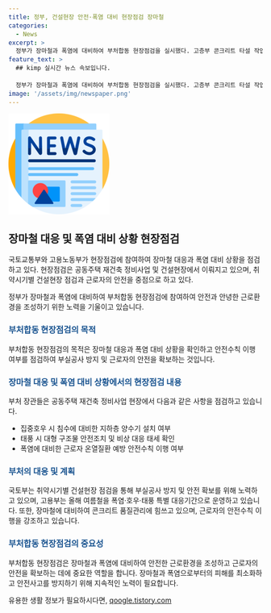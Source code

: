```yaml
---
title: 정부, 건설현장 안전·폭염 대비 현장점검 장마철
categories:
  - News
excerpt: >
  정부가 장마철과 폭염에 대비하여 부처합동 현장점검을 실시했다. 고층부 콘크리트 타설 작업과 공원 조성 작업을 점검하고, 잠재적 위험 상황에 즉각 대응하기 위한 안전조치 및 온열질환 예방 등을 확인했다. 국토부는 건설현장의 품질 및 안전 확보를 위해 취약시기별 점검에 힘쓰고 있으며, 고용부는 폭염·호우·태풍 대응기간을 운영하고 있다. 근로자의 안전을 위해 강우 시 콘크리트 타설을 지양하고, 사고 예방을 위해 효율적인 대처 및 비상 대응 훈련을 강조했다.
feature_text: >
  ## kimp 실시간 뉴스 속보입니다.

  정부가 장마철과 폭염에 대비하여 부처합동 현장점검을 실시했다. 고층부 콘크리트 타설 작업과 공원 조성 작업을 점검하고, 잠재적 위험 상황에 즉각 대응하기 위한 안전조치 및 온열질환 예방 등을 확인했다. 국토부는 건설현장의 품질 및 안전 확보를 위해 취약시기별 점검에 힘쓰고 있으며, 고용부는 폭염·호우·태풍 대응기간을 운영하고 있다. 근로자의 안전을 위해 강우 시 콘크리트 타설을 지양하고, 사고 예방을 위해 효율적인 대처 및 비상 대응 훈련을 강조했다.
image: '/assets/img/newspaper.png'
---
```


<p><img src="/assets/img/newspaper.png" alt="kimplant 속보" /></p>

<h2 data-ke-size="size26">장마철 대응 및 폭염 대비 상황 현장점검</h2>

<p>국토교통부와 고용노동부가 현장점검에 참여하여 장마철 대응과 폭염 대비 상황을 점검하고 있다. 현장점검은 공동주택 재건축 정비사업 및 건설현장에서 이뤄지고 있으며, 취약시기별 건설현장 점검과 근로자의 안전을 중점으로 하고 있다.</p>

<p data-ke-size="size16">정부가 장마철과 폭염에 대비하여 부처합동 현장점검에 참여하여 안전과 안녕한 근로환경을 조성하기 위한 노력을 기울이고 있습니다.</p>

<h3><b><span style="color: #1a5490;">부처합동 현장점검의 목적</span></b></h3>

<p>부처합동 현장점검의 목적은 장마철 대응과 폭염 대비 상황을 확인하고 안전수칙 이행 여부를 점검하여 부실공사 방지 및 근로자의 안전을 확보하는 것입니다.</p>

<h3><b><span style="color: #1a5490;">장마철 대응 및 폭염 대비 상황에서의 현장점검 내용</span></b></h3>

<p>부처 장관들은 공동주택 재건축 정비사업 현장에서 다음과 같은 사항을 점검하고 있습니다.</p>

<ul>
<li>집중호우 시 침수에 대비한 지하층 양수기 설치 여부</li>
<li>태풍 시 대형 구조물 안전조치 및 비상 대응 태세 확인</li>
<li>폭염에 대비한 근로자 온열질환 예방 안전수칙 이행 여부</li>
</ul>

<h3><b><span style="color: #1a5490;">부처의 대응 및 계획</span></b></h3>

<p>국토부는 취약시기별 건설현장 점검을 통해 부실공사 방지 및 안전 확보를 위해 노력하고 있으며, 고용부는 올해 여름철을 폭염·호우·태풍 특별 대응기간으로 운영하고 있습니다. 또한, 장마철에 대비하여 콘크리트 품질관리에 힘쓰고 있으며, 근로자의 안전수칙 이행을 강조하고 있습니다.</p>

<h3><b><span style="color: #1a5490;">부처합동 현장점검의 중요성</span></b></h3>

<p>부처합동 현장점검은 장마철과 폭염에 대비하여 안전한 근로환경을 조성하고 근로자의 안전을 확보하는 데에 중요한 역할을 합니다. 장마철과 폭염으로부터의 피해를 최소화하고 안전사고를 방지하기 위해 지속적인 노력이 필요합니다.</p>
유용한 생활 정보가 필요하시다면, <a href="https://qoogle.tistory.com" rel="dofollow">qoogle.tistory.com</a>


